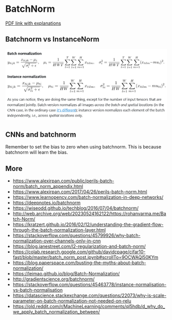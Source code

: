 # BatchNorm

[PDF link with explanations](./BatchNorm.pdf)

## Batchnorm vs InstanceNorm

![](./batchnorm-vs-instancenorm.png)

## CNNs and batchnorm

Remember to set the bias to zero when using batchnorm. This is because batchnorm will learn the bias.

## More

- <https://www.alexirpan.com/public/perils-batch-norm/batch_norm_appendix.html>
- <https://www.alexirpan.com/2017/04/26/perils-batch-norm.html>
- <https://www.learnopencv.com/batch-normalization-in-deep-networks/>
- <https://deepnotes.io/batchnorm>
- <https://wiseodd.github.io/techblog/2016/07/04/batchnorm/>
- <http://web.archive.org/web/20230524162122/https://rohanvarma.me/Batch-Norm/>
- <https://kratzert.github.io/2016/02/12/understanding-the-gradient-flow-through-the-batch-normalization-layer.html>
- <https://stackoverflow.com/questions/45799926/why-batch-normalization-over-channels-only-in-cnn>
- <https://blog.janestreet.com/l2-regularization-and-batch-norm/>
- <https://colab.research.google.com/github/davidcpage/cifar10-fast/blob/master/batch_norm_post.ipynb#scrollTo=9OCWAQl50KYm>
- <https://blog.paperspace.com/busting-the-myths-about-batch-normalization/>
- <https://leimao.github.io/blog/Batch-Normalization/>
- <http://gradientscience.org/batchnorm/>
- <https://stackoverflow.com/questions/45463778/instance-normalisation-vs-batch-normalisation>
- <https://datascience.stackexchange.com/questions/22073/why-is-scale-parameter-on-batch-normalization-not-needed-on-relu>
- <https://old.reddit.com/r/MachineLearning/comments/ql5hdb/d_why_do_we_apply_batch_normalization_between/>
